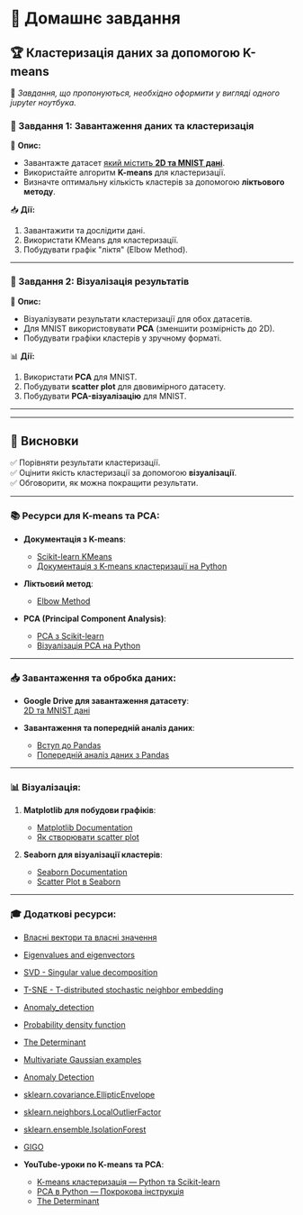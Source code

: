# 📌 Домашнє завдання  
## 🏆 Кластеризація даних за допомогою K-means  

🔴 *Завдання, що пропонуються, необхідно оформити у вигляді одного jupyter ноутбука.*

### 📂 Завдання 1: Завантаження даних та кластеризація  
📌 **Опис:**   
- Завантажте датасет [який містить **2D та MNIST дані**]((https://drive.google.com/file/d/1Zvz20Iqeia1eEtFbGa3NcIrt_SNSimP6/view){:target="_blank"}).  
- Використайте алгоритм **K-means** для кластеризації.  
- Визначте оптимальну кількість кластерів за допомогою **ліктьового методу**.  

📥 **Дії:**  
1. Завантажити та дослідити дані.  
2. Використати KMeans для кластеризації.  
3. Побудувати графік "ліктя" (Elbow Method).  

---

### 🎨 Завдання 2: Візуалізація результатів  
📌 **Опис:**  
- Візуалізувати результати кластеризації для обох датасетів.  
- Для MNIST використовувати **PCA** (зменшити розмірність до 2D).  
- Побудувати графіки кластерів у зручному форматі.  

📊 **Дії:**  
1. Використати **PCA** для MNIST.  
2. Побудувати **scatter plot** для двовимірного датасету.  
3. Побудувати **PCA-візуалізацію** для MNIST.  

---
---

## 🎯 Висновки  
✅ Порівняти результати кластеризації.  
✅ Оцінити якість кластеризації за допомогою **візуалізації**.  
✅ Обговорити, як можна покращити результати.  

---

### 📚 Ресурси для K-means та PCA:

- **Документація з K-means**:
  - [Scikit-learn KMeans](https://scikit-learn.org/stable/modules/generated/sklearn.cluster.KMeans.html)
  - [Документація з K-means кластеризації на Python](https://towardsdatascience.com/unsupervised-learning-k-means-clustering-27416b95af27/)

- **Ліктьовий метод**:
  - [Elbow Method](https://en.wikipedia.org/wiki/Elbow_method_(clustering))

- **PCA (Principal Component Analysis)**:
  - [PCA з Scikit-learn](https://scikit-learn.org/stable/modules/generated/sklearn.decomposition.PCA.html)
  - [Візуалізація PCA на Python](https://plotly.com/python/pca-visualization/)

---

### 📥 Завантаження та обробка даних:

- **Google Drive для завантаження датасету**:  
  [2D та MNIST дані](https://drive.google.com/file/d/1Zvz20Iqeia1eEtFbGa3NcIrt_SNSimP6/view)

- **Завантаження та попередній аналіз даних**:
  - [Вступ до Pandas](https://pandas.pydata.org/pandas-docs/stable/getting_started/intro_tutorials/index.html)
  - [Попередній аналіз даних з Pandas](https://realpython.com/pandas-python-explore-dataset/)

---

### 📊 Візуалізація:

1. **Matplotlib для побудови графіків**:
   - [Matplotlib Documentation](https://matplotlib.org/stable/contents.html)
   - [Як створювати scatter plot](https://ecampusontario.pressbooks.pub/introstats/chapter/12-3-scatter-diagrams/)

2. **Seaborn для візуалізації кластерів**:
   - [Seaborn Documentation](https://seaborn.pydata.org/)
   - [Scatter Plot в Seaborn](https://seaborn.pydata.org/generated/seaborn.scatterplot.html)

---

### 🎓 Додаткові ресурси:
  - [Власні вектори та власні значення](https://uk.wikipedia.org/wiki/%D0%92%D0%BB%D0%B0%D1%81%D0%BD%D1%96_%D0%B2%D0%B5%D0%BA%D1%82%D0%BE%D1%80%D0%B8_%D1%82%D0%B0_%D0%B2%D0%BB%D0%B0%D1%81%D0%BD%D1%96_%D0%B7%D0%BD%D0%B0%D1%87%D0%B5%D0%BD%D0%BD%D1%8F)
  - [Eigenvalues and eigenvectors](https://en.wikipedia.org/wiki/Eigenvalues_and_eigenvectors)
  - [SVD - Singular value decomposition](https://en.wikipedia.org/wiki/Singular_value_decomposition)
  - [T-SNE - T-distributed stochastic neighbor embedding](https://en.wikipedia.org/wiki/T-distributed_stochastic_neighbor_embedding)
  - [Anomaly_detection](https://en.wikipedia.org/wiki/Anomaly_detection)
  - [Probability density function](https://d138zd1ktt9iqe.cloudfront.net/media/seo_landing_files/probability-density-function-2-1618469958.png)
  - [The Determinant](https://en.wikipedia.org/wiki/Determinant)
  - [Multivariate Gaussian examples](https://maximustann.github.io/mach/2015/08/17/multivariate-gaussian/)
  - [Anomaly Detection](https://hackerwins.github.io/2019-07-24/cs229a-week9)
  - [sklearn.covariance.EllipticEnvelope](https://scikit-learn.org/stable/modules/generated/sklearn.covariance.EllipticEnvelope.html#sklearn.covariance.EllipticEnvelope)
  - [sklearn.neighbors.LocalOutlierFactor](https://scikit-learn.org/stable/modules/generated/sklearn.neighbors.LocalOutlierFactor.html#sklearn.neighbors.LocalOutlierFactor)
  - [sklearn.ensemble.IsolationForest](https://scikit-learn.org/stable/modules/generated/sklearn.ensemble.IsolationForest.html#sklearn.ensemble.IsolationForest)
  - [GIGO](https://www.linkedin.com/pulse/gigo-garbage-out-riro-rubbish-david-lush/)

- **YouTube-уроки по K-means та PCA**:
  - [K-means кластеризація — Python та Scikit-learn](https://youtu.be/ZzJ13-6kCAY?si=_5hlPLFI1S_dByfi)
  - [PCA в Python — Покрокова інструкція](https://www.youtube.com/watch?v=FgakZw6K1QQ)
  - [The Determinant](https://youtu.be/Ip3X9LOh2dk?si=x09Dxpv2Thi8fWXc)